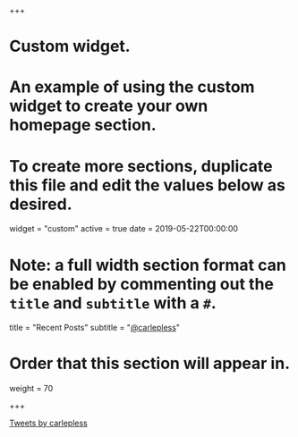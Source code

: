 +++
# Custom widget.
# An example of using the custom widget to create your own homepage section.
# To create more sections, duplicate this file and edit the values below as desired.
widget = "custom"
active = true
date = 2019-05-22T00:00:00

# Note: a full width section format can be enabled by commenting out the `title` and `subtitle` with a `#`.
title = "Recent Posts"
subtitle = "[@carlepless](https://twitter.com/carlepless)"

# Order that this section will appear in.
weight = 70

+++

<a class="twitter-timeline" data-lang="en" data-height="200" data-theme="dark" href="https://twitter.com/carlepless?ref_src=twsrc%5Etfw">Tweets by carlepless</a> <script async src="https://platform.twitter.com/widgets.js" charset="utf-8"></script> 

